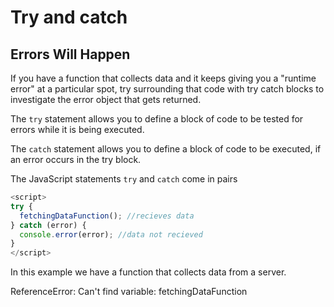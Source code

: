 # Try and catch

## Errors Will Happen

If you have a function that collects data and it keeps giving you a "runtime
error" at a particular spot, try surrounding that code with try catch blocks to
investigate the error object that gets returned.

The `try` statement allows you to define a block of code to be tested for errors
while it is being executed.

The `catch` statement allows you to define a block of code to be executed, if an
error occurs in the try block.

The JavaScript statements `try` and `catch` come in pairs

```js
<script>
try {
  fetchingDataFunction(); //recieves data
} catch (error) {
  console.error(error); //data not recieved
}
</script>
```

In this example we have a function that collects data from a server.

ReferenceError: Can't find variable: fetchingDataFunction
